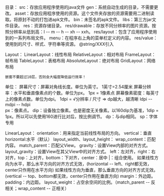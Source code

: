 目录：
    src：存放应用程序使用的java文件
    gen：系统自动生成的目录，不需要更改。
    asset：存放应用程序使用的资源。这个文件夹存放的资源需要用二进制读取。将原封不动的打包进apk文件。
    bin：未签名的apk文件。
    libs：第三方jar文件目录。
    res：资源存储目录。
        res/drawable：存放不同分辨率的图片资源。按照分辨率从低到高：l -- m -- h -- xh -- xxh。
        res/layout：包含了应用程序使用到的一系列布局文件。
        menu：在程序右上角的菜单栏定义的内容。
        res/value：使用到的尺寸、样式、字符串等资源。
            @string/XXX引入

Layout：
    LinearLayout：线性布局
    RelativeLayout：相对布局
    FrameLayout：帧布局
    TableLayout：表格布局
    AbsoluteLayout：绝对布局
    GridLayout：网络布局

    嵌套不要超过10层，否则会大幅度降低运行效率！

单位：
    屏幕尺寸：屏幕对角线长度。单位为英寸。
        1英寸=2.54厘米
    屏幕分辨率：水平和垂直像素点的个数。单位为px。
        1px = 1像素点
    屏幕像素密度：每英寸上的像素点数。单位为dpi。
        1dpi = √分辨率 / 尺寸 => dp越大，越清晰
        ldpi -- mdpi -- hdpi  
    px：像素点。
    dip：设备独立像素。也是密度无关像素。以160dip为基准，1dip = 1px。所以可以先使用160进行比对后，按比例调节。
    dp：与dip相同。
    sp：字体专用
    
LinearLayout：
    orientation：用来指定当前线性布局的方向。
        vertical：垂直
        horizontal:水平（默认）
    layout_width、layout_height：
        wrap_content：匹配内容。
        match_parent：匹配父View。
    gravity：设置View内部的对齐方式。
    layout_gravity：设置View在其父View中的对齐方式。
        left：左对齐，right：右对齐，top：上对齐，bottom：下对齐，center：居中
        |：组合使用。
        如果线性方向为水平，那么水平方向的对齐方式无效，(horizontal -- left、right都无效，center只作用在水平方向)
        如果线性方向为垂直，那么垂直方向的对齐方式无效。(vertical -- top、bottom都无效，center只作用在垂直方向)
    margin：外边距。
    padding：内边距。
    layout_weight：占空余空间的比例。（match_parent -- 反相关；wrap_content -- 正相关）
    